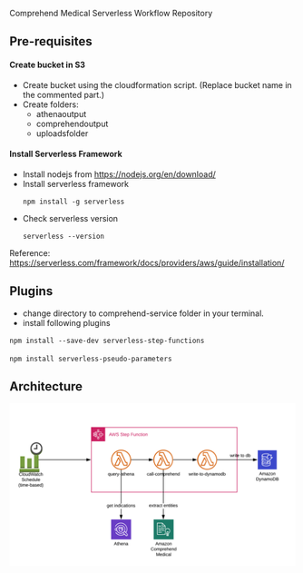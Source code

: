 Comprehend Medical Serverless Workflow Repository

## Pre-requisites
#### Create bucket in S3
* Create bucket using the cloudformation script. (Replace bucket name in the commented part.)
* Create folders:
    * athenaoutput
    * comprehendoutput
    * uploadsfolder

#### Install Serverless Framework
* Install nodejs from https://nodejs.org/en/download/
* Install serverless framework
    ```
    npm install -g serverless
    ```
* Check serverless version 
    ```
    serverless --version
    ```

Reference: https://serverless.com/framework/docs/providers/aws/guide/installation/

## Plugins
* change directory to comprehend-service folder in your terminal.
* install following plugins
```
npm install --save-dev serverless-step-functions

npm install serverless-pseudo-parameters
```


## Architecture

![alt text](images/architecture.png "Logo Title Text 1")